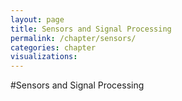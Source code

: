 ```yaml
---
layout: page
title: Sensors and Signal Processing
permalink: /chapter/sensors/
categories: chapter
visualizations:
---
```


#Sensors and Signal Processing

